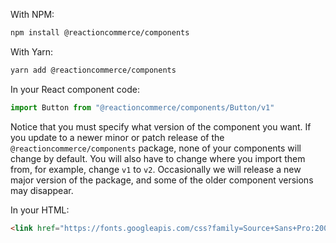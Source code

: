 With NPM:

```bash
npm install @reactioncommerce/components
```

With Yarn:

```bash
yarn add @reactioncommerce/components
```

In your React component code:

```js static
import Button from "@reactioncommerce/components/Button/v1"
```

Notice that you must specify what version of the component you want. If you update to a newer minor or patch release of the `@reactioncommerce/components` package, none of your components will change by default. You will also have to change where you import them from, for example, change `v1` to `v2`. Occasionally we will release a new major version of the package, and some of the older component versions may disappear.

In your HTML:

```html
<link href="https://fonts.googleapis.com/css?family=Source+Sans+Pro:200,400,700" rel="stylesheet">
```
